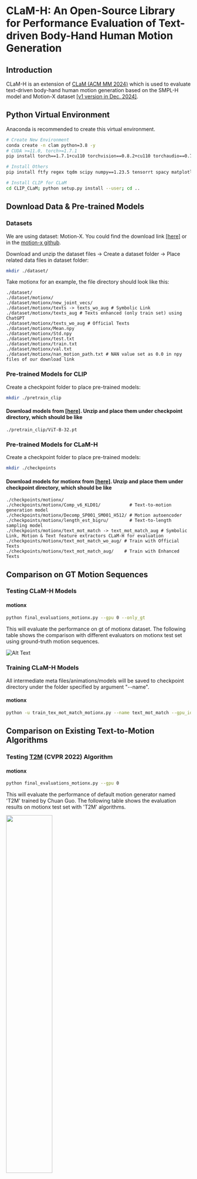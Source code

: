 # CLaM-H: An Open-Source Library for Performance Evaluation of Text-driven Body-Hand Human Motion Generation

## Introduction
CLaM-H is an extension of [CLaM (ACM MM 2024)](https://github.com/SheldongChen/CLaM) which is used to evaluate text-driven body-hand human motion generation based on the SMPL-H model and Motion-X dataset [[v1 version in Dec. 2024]](https://github.com/IDEA-Research/Motion-X/tree/ce7c869273730152a469e564ee2df94e07117b34/tomato_represenation).


## Python Virtual Environment

Anaconda is recommended to create this virtual environment.

  ```sh
  # Create New Environment
  conda create -n clam python=3.8 -y
  # CUDA >=11.0, torch>=1.7.1
  pip install torch==1.7.1+cu110 torchvision==0.8.2+cu110 torchaudio==0.7.2 -f https://download.pytorch.org/whl/torch_stable.html
  
  # Install Others
  pip install ftfy regex tqdm scipy numpy==1.23.5 tensorrt spacy matplotlib==3.3.1

  # Install CLIP for CLaM
  cd CLIP_CLaM; python setup.py install --user; cd ..
  ```
  
  ## Download Data & Pre-trained Models
  ### Datasets
  We are using dataset: Motion-X. You could find the download link [[here]]() or in the [motion-x github](https://github.com/IDEA-Research/Motion-X/tree/ce7c869273730152a469e564ee2df94e07117b34/tomato_represenation).   

  
  Download and unzip the dataset files -> Create a dataset folder -> Place related data files in dataset folder:
  ```sh
  mkdir ./dataset/
  ```
  Take motionx for an example, the file directory should look like this:  
  ```
  ./dataset/
  ./dataset/motionx/
  ./dataset/motionx/new_joint_vecs/
  ./dataset/motionx/texts -> texts_wo_aug # Symbolic Link
  ./dataset/motionx/texts_aug # Texts enhanced (only train set) using ChatGPT
  ./dataset/motionx/texts_wo_aug # Official Texts
  ./dataset/motionx/Mean.npy
  ./dataset/motionx/Std.npy
  ./dataset/motionx/test.txt
  ./dataset/motionx/train.txt
  ./dataset/motionx/val.txt
  ./dataset/motionx/nan_motion_path.txt # NAN value set as 0.0 in npy files of our download link
  ```


 ### Pre-trained Models for CLIP
  Create a checkpoint folder to place pre-trained models:
  ```sh
  mkdir ./pretrain_clip
  ```
 #### Download models from [[here]](https://drive.google.com/drive/folders/1g84pAku6bzRsVNpR-uKlY6k7wnDFnX7k?usp=sharing). Unzip and place them under checkpoint directory, which should be like
```
./pretrain_clip/ViT-B-32.pt
```

 ### Pre-trained Models for CLaM-H
  Create a checkpoint folder to place pre-trained models:
  ```sh
  mkdir ./checkpoints
  ```
    
 #### Download models for motionx from [[here]](). Unzip and place them under checkpoint directory, which should be like
```
./checkpoints/motionx/
./checkpoints/motionx/Comp_v6_KLD01/           # Text-to-motion generation model
./checkpoints/motionx/Decomp_SP001_SM001_H512/ # Motion autoencoder
./checkpoints/motionx/length_est_bigru/        # Text-to-length sampling model
./checkpoints/motionx/text_mot_match -> text_mot_match_aug # Symbolic Link, Motion & Text feature extractors CLaM-H for evaluation
./checkpoints/motionx/text_mot_match_wo_aug/ # Train with Official Texts
./checkpoints/motionx/text_mot_match_aug/    # Train with Enhanced Texts
 ```

    
## Comparison on GT Motion Sequences

### Testing CLaM-H Models

#### motionx
```sh
python final_evaluations_motionx.py --gpu 0 --only_gt
```
This will evaluate the performance on gt of motionx dataset.
The following table shows the comparison with different evaluators on motionx test set using ground-truth motion sequences.

![Alt Text](docs/motionx-GT.png)



### Training CLaM-H Models
 All intermediate meta files/animations/models will be saved to checkpoint directory under the folder specified by argument "--name".

#### motionx
```sh
python -u train_tex_mot_match_motionx.py --name text_mot_match --gpu_id 0 --batch_size 64 --dataset_name motionx --lr 3e-5 --use_adamw --adamw_weight_decay 1e-1 --beta2 0.999 --eps 1e-8 --use_transformers --use_transformers_pretrain --tau 0.1 --alpha 0.02
```


## Comparison on Existing Text-to-Motion Algorithms


### Testing  [T2M](https://openaccess.thecvf.com/content/CVPR2022/papers/Guo_Generating_Diverse_and_Natural_3D_Human_Motions_From_Text_CVPR_2022_paper.pdf) (CVPR 2022)  Algorithm

#### motionx
```sh
python final_evaluations_motionx.py --gpu 0 
```
This will evaluate the performance of default motion generator named 'T2M' trained by Chuan Guo.
The following table shows the evaluation results on motionx test set with 'T2M' algorithms.

<img src="docs/motionx-generators.png" width="50%">


## License
CLaM-H is released under the [MIT License](https://github.com/SheldongChen/CLaM-H/blob/main/LICENSE).

## Acknowledgement
This repo is implemented based on [text-to-motion](https://github.com/EricGuo5513/text-to-motion) and [CLIP](https://github.com/openai/CLIP).

## **Citing CLaM-H**

If you use CLaM-H in your research, please use the following BibTeX entry.

```BibTeX
@inproceedings{chen2024clam,
title={CLaM: An Open-Source Library for Performance Evaluation of Text-driven Human Motion Generation},
author={Xiaodong Chen and Kunlang He and Wu Liu and Xinchen Liu and Zheng-Jun Zha and Tao Mei},
booktitle={ACM Multimedia (ACM MM)},
year={2024}
}
```